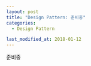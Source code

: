 ```yaml
---
layout: post
title: "Design Pattern: 준비중"
categories:
  - Design Pattern

last_modified_at: 2018-01-12
---
```


준비중